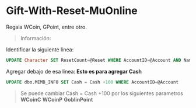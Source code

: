 # Gift-With-Reset-MuOnline
Regala WCoin, GPoint, entre otro.


> Información:

Identificar la siguiente linea:

```sql
UPDATE Character SET ResetCount=@Reset WHERE AccountID=@Account AND Name=@Name
```

Agregar debajo de esa linea:
**Esto es para agregar Cash**


```sql
UPDATE dbo.MEMB_INFO SET Cash = Cash +100 WHERE AccountID=@Account
```


> Se puede cambiar Cash = Cash +100 por los siguientes parametros
> **WCoinC** **WCoinP** **GoblinPoint**


